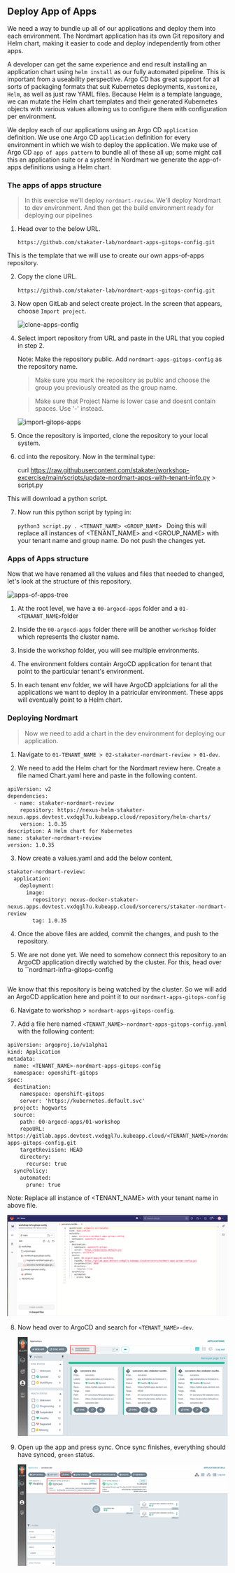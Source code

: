 ## Deploy App of Apps

We need a way to bundle up all of our applications and deploy them into each environment. The Nordmart application has its own Git repository and Helm chart, making it easier to code and deploy independently from other apps.

A developer can get the same experience and end result installing an application chart using `helm install` as our fully automated pipeline. This is important from a useability perspective. Argo CD has great support for all sorts of packaging formats that suit Kubernetes deployments, `Kustomize`, `Helm`, as well as just raw YAML files. Because Helm is a template language, we can mutate the Helm chart templates and their generated Kubernetes objects with various values allowing us to configure them with configuration per environment.

We deploy each of our applications using an Argo CD `application` definition. We use one Argo CD `application` definition for every environment in which we wish to deploy the application. We make use of Argo CD `app of apps pattern` to bundle all of these all up; some might call this an application suite or a system! In Nordmart we generate the app-of-apps definitions using a Helm chart.

### The apps of apps structure

> In this exercise we'll deploy `nordmart-review`. We'll deploy Nordmart to dev environment. And then get the build environment ready for deploying our pipelines

1. Head over to the below URL.

   ```
   https://github.com/stakater-lab/nordmart-apps-gitops-config.git
    ```
    
This is the template that we will use to create our own apps-of-apps repository.
 

2. Copy the clone URL.

   `https://github.com/stakater-lab/nordmart-apps-gitops-config.git`
 

3. Now open GitLab and select create project. In the screen that appears, choose `Import project`.

   ![clone-apps-config](images/clone-apps-config.png)


4. Select import repository from URL and paste in the URL that you copied in step 2. 

   Note: Make the repository public. Add `nordmart-apps-gitops-config` as the repository name. 
   > Make sure you mark the repository as public and choose the group you previously created as the group name.

   > Make sure that Project Name is lower case and doesnt contain spaces. Use '-' instead.

   ![import-gitops-apps](images/import-gitops-apps.png)

5. Once the repository is imported, clone the repository to your local system. 

6. cd into the repository. Now in the terminal type:

   curl https://raw.githubusercontent.com/stakater/workshop-excercise/main/scripts/update-nordmart-apps-with-tenant-info.py > script.py

This will download a python script.

7. Now run this python script by typing in:

   `python3 script.py . <TENANT_NAME> <GROUP_NAME>
   `
Doing this will replace all instances of <TENANT_NAME> and <GROUP_NAME> with your tenant name and group name. Do not push the changes yet.

### Apps of Apps structure

Now that we have renamed all the values and files that needed to changed, let's look at the structure of this repository.

  ![apps-of-apps-tree](images/apps-of-apps-tree.png)

1. At the root level, we have a `00-argocd-apps` folder and a `01-<TENAANT_NAME>`folder

2. Inside the `00-argocd-apps` folder there will be another `workshop` folder which represents the cluster name.

3. Inside the workshop folder, you will see multiple environments.

4. The environment folders contain ArgoCD application for tenant that point to the particular tenant's environment.

5. In each tenant env folder, we will have ArgoCD applciations for all the applications we want to deploy in a patricular environment. These apps will eventually point to a Helm chart. 


### Deploying Nordmart


> Now we need to add a chart in the dev environment for deploying our application.

1. Navigate to `01-TENANT_NAME > 02-stakater-nordmart-review > 01-dev`.

2. We need to add the Helm chart for the Nordmart review here. Create a file named Chart.yaml here and paste in the following content.

```
apiVersion: v2
dependencies:
  - name: stakater-nordmart-review
    repository: https://nexus-helm-stakater-nexus.apps.devtest.vxdqgl7u.kubeapp.cloud/repository/helm-charts/
    version: 1.0.35
description: A Helm chart for Kubernetes
name: stakater-nordmart-review
version: 1.0.35

```

3. Now create a values.yaml and add the below content. 

```
stakater-nordmart-review:
  application:
    deployment:
      image:
        repository: nexus-docker-stakater-nexus.apps.devtest.vxdqgl7u.kubeapp.cloud/sorcerers/stakater-nordmart-review
        tag: 1.0.35

```
4. Once the above files are added, commit the changes, and push to the repository.

5. We are not done yet. We need to somehow connect this repository to an ArgoCD application directly watched by the cluster. For this, head over to ``nordmart-infra-gitops-config

```https://gitlab.apps.devtest.vxdqgl7u.kubeapp.cloud/stakater/workshop-infra-gitops-config
```
We know that this repository is being watched by the cluster. So we will add an ArgoCD application here and point it to our `nordmart-apps-gitops-config`

6. Navigate to workshop > `nordmart-apps-gitops-config`.
 
7. Add a file here named `<TENANT_NAME>-nordmart-apps-gitops-config.yaml` with the following content:

```
apiVersion: argoproj.io/v1alpha1
kind: Application
metadata:
  name: <TENANT_NAME>-nordmart-apps-gitops-config
  namespace: openshift-gitops
spec:
  destination:
    namespace: openshift-gitops
    server: 'https://kubernetes.default.svc'
  project: hogwarts
  source:
    path: 00-argocd-apps/01-workshop
    repoURL: https://gitlab.apps.devtest.vxdqgl7u.kubeapp.cloud/<TENANT_NAME>/nordmart-apps-gitops-config.git
    targetRevision: HEAD
    directory:
      recurse: true
  syncPolicy:
    automated:
      prune: true

```
Note: Replace all instance of <TENANT_NAME> with your tenant name in above file.

![nord-apps](images/nord-apps.png)

8. Now head over to ArgoCD and search for `<TENANT_NAME>-dev`.


   ![search-argocd](images/sorcerers-dev.png)


9. Open up the app and press sync. Once sync finishes, everything should have synced, `green` status. 


   ![sorceres-build](images/sorcerers-build.png)